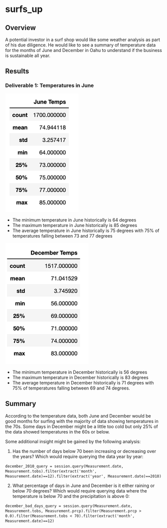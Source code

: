 # surfs_up

## Overview
A potential investor in a surf shop would like some weather analysis as part of his due diligence. He would like to see a summary of temperature data for the months of June and December in Oahu to understand if the business is sustainable all year. 

## Results
### Deliverable 1: Temperatures in June
![June Temps Summary](Resources/JuneTemps.png)
- The minimum temperature in June historically is 64 degrees
- The maximum temperature in June historically is 85 degrees
- The average temperature in June historically is 75 degrees with 75% of temperatures falling between 73 and 77 degrees

![Dec Temps Summary](Resources/DecTemps.png)
- The minimum temperature in December historically is 56 degrees
- The maximum temperature in December historically is 83 degrees
- The average temperature in December historically is 71 degrees with 75% of temperatures falling between 69 and 74 degrees.

## Summary
According to the temperature data, both June and December would be good months for surfing with the majority of data showing temperatures in the 70s. Some days in December might be a little too cold but only 25% of the data showed temperatures in the 60s or below. 

Some additional insight might be gained by the following analysis:
1. Has the number of days below 70 been increasing or decreasing over the years? Which would require querying the data year by year:
```
december_2010_query = session.query(Measurement.date, Measurement.tobs).filter(extract('month', Measurement.date)==12).filter(extract('year', Measurement.date)==2010)
```
2. What percentage of days in June and December is it either raining or below 70 degrees? Which would require querying data where the temperature is below 70 and the precipitation is above 0:
```
december_bad_days_query = session.query(Measurement.date, Measurement.tobs, Measurement.prcp).filter(Measurement.prcp > 0.0).filter(Measurement.tobs < 70).filter(extract('month', Measurement.date)==12)
```